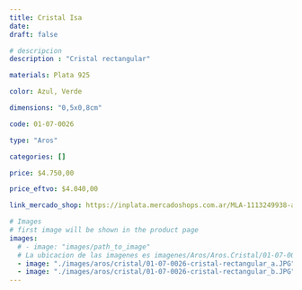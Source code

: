 ```yaml
---
title: Cristal Isa
date: 
draft: false

# descripcion
description : "Cristal rectangular"

materials: Plata 925

color: Azul, Verde

dimensions: "0,5x0,8cm"

code: 01-07-0026

type: "Aros"

categories: []

price: $4.750,00

price_eftvo: $4.040,00

link_mercado_shop: https://inplata.mercadoshops.com.ar/MLA-1113249938-aros-plata-925-y-cristal-engarzado---cristal-isa-_JM

# Images
# first image will be shown in the product page
images:
  # - image: "images/path_to_image"
  # La ubicacion de las imagenes es imagenes/Aros/Aros.Cristal/01-07-0026-cristal-isa
  - image: "./images/aros/cristal/01-07-0026-cristal-rectangular_a.JPG"
  - image: "./images/aros/cristal/01-07-0026-cristal-rectangular_b.JPG"
---
```

